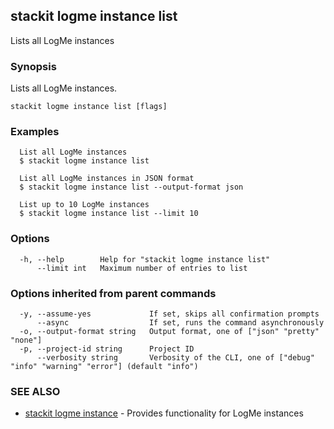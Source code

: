 ## stackit logme instance list

Lists all LogMe instances

### Synopsis

Lists all LogMe instances.

```
stackit logme instance list [flags]
```

### Examples

```
  List all LogMe instances
  $ stackit logme instance list

  List all LogMe instances in JSON format
  $ stackit logme instance list --output-format json

  List up to 10 LogMe instances
  $ stackit logme instance list --limit 10
```

### Options

```
  -h, --help        Help for "stackit logme instance list"
      --limit int   Maximum number of entries to list
```

### Options inherited from parent commands

```
  -y, --assume-yes             If set, skips all confirmation prompts
      --async                  If set, runs the command asynchronously
  -o, --output-format string   Output format, one of ["json" "pretty" "none"]
  -p, --project-id string      Project ID
      --verbosity string       Verbosity of the CLI, one of ["debug" "info" "warning" "error"] (default "info")
```

### SEE ALSO

* [stackit logme instance](./stackit_logme_instance.md)	 - Provides functionality for LogMe instances

